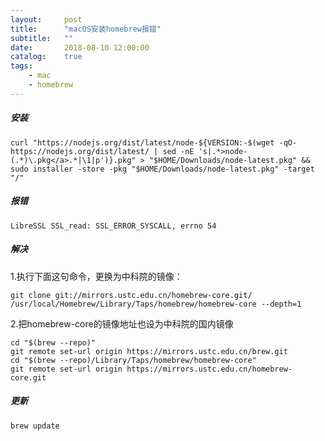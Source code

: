 ```yaml
---
layout:     post
title:      "macOS安装homebrew报错"
subtitle:   ""
date:       2018-08-10 12:00:00
catalog:    true
tags:
    - mac
    - homebrew
---
```


##### 安装

```
curl "https://nodejs.org/dist/latest/node-${VERSION:-$(wget -qO- https://nodejs.org/dist/latest/ | sed -nE 's|.*>node-(.*)\.pkg</a>.*|\1|p')}.pkg" > "$HOME/Downloads/node-latest.pkg" && sudo installer -store -pkg "$HOME/Downloads/node-latest.pkg" -target "/"
```

##### 报错

```
LibreSSL SSL_read: SSL_ERROR_SYSCALL, errno 54
```

##### 解决

1.执行下面这句命令，更换为中科院的镜像：

```
git clone git://mirrors.ustc.edu.cn/homebrew-core.git/ /usr/local/Homebrew/Library/Taps/homebrew/homebrew-core --depth=1
```

2.把homebrew-core的镜像地址也设为中科院的国内镜像

```
cd "$(brew --repo)"
git remote set-url origin https://mirrors.ustc.edu.cn/brew.git
cd "$(brew --repo)/Library/Taps/homebrew/homebrew-core"
git remote set-url origin https://mirrors.ustc.edu.cn/homebrew-core.git
```

##### 更新

```
brew update
```